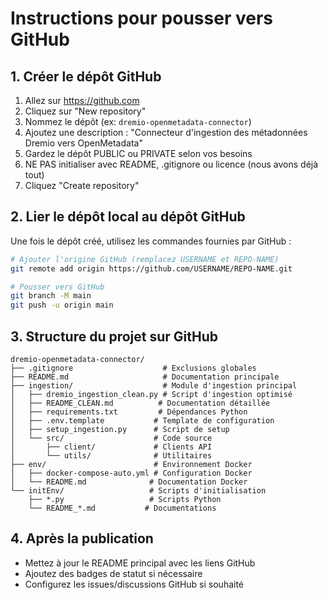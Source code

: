 # Instructions pour pousser vers GitHub

## 1. Créer le dépôt GitHub
1. Allez sur https://github.com
2. Cliquez sur "New repository"
3. Nommez le dépôt (ex: `dremio-openmetadata-connector`)
4. Ajoutez une description : "Connecteur d'ingestion des métadonnées Dremio vers OpenMetadata"
5. Gardez le dépôt PUBLIC ou PRIVATE selon vos besoins
6. NE PAS initialiser avec README, .gitignore ou licence (nous avons déjà tout)
7. Cliquez "Create repository"

## 2. Lier le dépôt local au dépôt GitHub
Une fois le dépôt créé, utilisez les commandes fournies par GitHub :

```bash
# Ajouter l'origine GitHub (remplacez USERNAME et REPO-NAME)
git remote add origin https://github.com/USERNAME/REPO-NAME.git

# Pousser vers GitHub
git branch -M main
git push -u origin main
```

## 3. Structure du projet sur GitHub
```
dremio-openmetadata-connector/
├── .gitignore                    # Exclusions globales
├── README.md                     # Documentation principale  
├── ingestion/                    # Module d'ingestion principal
│   ├── dremio_ingestion_clean.py # Script d'ingestion optimisé
│   ├── README_CLEAN.md          # Documentation détaillée
│   ├── requirements.txt         # Dépendances Python
│   ├── .env.template           # Template de configuration
│   ├── setup_ingestion.py      # Script de setup
│   └── src/                    # Code source
│       ├── client/             # Clients API
│       └── utils/              # Utilitaires
├── env/                        # Environnement Docker
│   ├── docker-compose-auto.yml # Configuration Docker
│   └── README.md              # Documentation Docker
└── initEnv/                   # Scripts d'initialisation
    ├── *.py                   # Scripts Python
    └── README_*.md           # Documentations
```

## 4. Après la publication
- Mettez à jour le README principal avec les liens GitHub
- Ajoutez des badges de statut si nécessaire
- Configurez les issues/discussions GitHub si souhaité